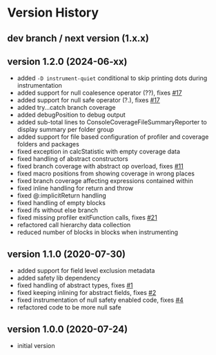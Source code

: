 # Version History

## dev branch / next version (1.x.x)

## version 1.2.0 (2024-06-xx)

- added `-D instrument-quiet` conditional to skip printing dots during instrumentation
- added support for null coalesence operator (??), fixes [#17](https://github.com/AlexHaxe/haxe-instrument/issues/17)
- added support for null safe operator (?.), fixes [#17](https://github.com/AlexHaxe/haxe-instrument/issues/17)
- added try…catch branch coverage
- added debugPosition to debug output
- added sub-total lines to ConsoleCoverageFileSummaryReporter to display summary per folder group
- added support for file based configuration of profiler and coverage folders and packages
- fixed exception in calcStatistic with empty coverage data
- fixed handling of abstract constructors
- fixed branch coverage with abstract op overload, fixes [#11](https://github.com/AlexHaxe/haxe-instrument/issues/11)
- fixed macro positions from showing coverage in wrong places
- fixed branch coverage affecting expressions contained within
- fixed inline handling for return and throw
- fixed @:implicitReturn handling
- fixed handling of empty blocks
- fixed ifs without else branch
- fixed missing profiler exitFunction calls, fixes [#21](https://github.com/AlexHaxe/haxe-instrument/issues/21)
- refactored call hierarchy data collection
- reduced number of blocks in blocks when instrumenting

## version 1.1.0 (2020-07-30)

- added support for field level exclusion metadata
- added safety lib dependency
- fixed handling of abstract types, fixes [#1](https://github.com/AlexHaxe/haxe-instrument/issues/1)
- fixed keeping inlining for abstract fields, fixes [#2](https://github.com/AlexHaxe/haxe-instrument/issues/2)
- fixed instrumentation of null safety enabled code, fixes [#4](https://github.com/AlexHaxe/haxe-instrument/issues/4)
- refactored code to be more null safe

## version 1.0.0 (2020-07-24)

- initial version
